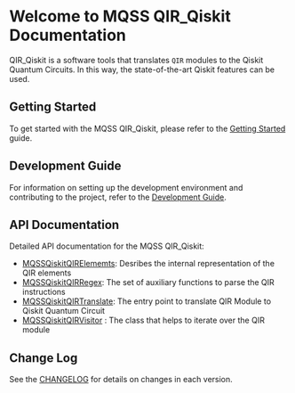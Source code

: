 # Welcome to MQSS QIR_Qiskit Documentation

QIR_Qiskit is a software tools that translates `QIR` modules to the Qiskit Quantum Circuits. In this way, the state-of-the-art Qiskit features can be used.

## Getting Started

To get started with the MQSS QIR_Qiskit, please refer to the [Getting Started](user_guide/getting_started.md) guide.

## Development Guide

For information on setting up the development environment and contributing to the project, refer to the [Development Guide](user_guide/development_guide.md).

## API Documentation

Detailed API documentation for the MQSS QIR_Qiskit:

- [MQSSQiskitQIRElememts](api/mqss_qir_py_elements.md): Desribes the internal representation of the QIR elements
- [MQSSQiskitQIRRegex](api/mqss_qir_py_regex.md): The set of auxiliary functions to parse the QIR instructions
- [MQSSQiskitQIRTranslate](api/mqss_qir_py_translate.md): The entry point to translate QIR Module to Qiskit Quantum Circuit
- [MQSSQiskitQIRVisitor](api/mqss_qir_py_visitor.md) : The class that helps to iterate over the QIR module

## Change Log

See the [CHANGELOG](changelog.md) for details on changes in each version.
